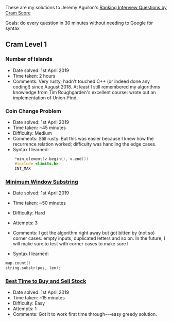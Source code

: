 These are my solutions to Jeremy Aguilon's [Ranking Interview Questions by Cram Score](https://jeremyaguilon.me/blog/ranking_interview_questions_by_cram_score)

Goals: do every question in 30 minutes without needing to Google for syntax

## Cram Level 1

### Number of Islands

- Date solved: 1st April 2019
- Time taken: 2 hours
- Comments: Very rusty; hadn't touched C++ (or indeed done
any coding!) since August 2018. At least I still remembered my algorithms knowledge from Tim Roughgarden's excellent course: wrote out an implementation of Union-Find.

### Coin Change Problem

- Date solved: 1st April 2019
- Time taken: ~45 minutes
- Difficulty: Medium
- Comments: Still rusty. But this was easier because I knew how the recurrence relation worked; difficulty was handling the edge cases.
- Syntax I learned:
```cpp
	*min_element(v.begin(), v.end())
	#include <limits.h>
	INT_MAX
```

### [Minimum Window Substring](https://leetcode.com/problems/minimum-window-substring/)

- Date solved: 1st April 2019
- Time taken: ~50 minutes
- Difficulty: Hard
- Attempts: 3
- Comments: I got the algorithm right away but got bitten by (not so) corner
  cases: empty inputs, duplicated letters and so on. In the future, I will
  make sure to test with corner cases to make sure I 

- Syntax I learned:
```cpp
map.count()
string.substr(pos, len);
```

### [Best Time to Buy and Sell Stock](https://leetcode.com/problems/best-time-to-buy-and-sell-stock/)

- Date solved: 1st April 2019
- Time taken: ~15 minutes
- Difficulty: Easy
- Attempts: 1
- Comments: Got it to work first time through---easy greedy
  solution.
